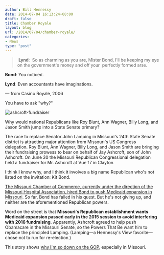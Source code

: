 ```yaml
---
author: Bill Hennessy
date: 2014-07-04 16:13:24+00:00
draft: false
title: Chamber Royale
layout: blog
url: /2014/07/04/chamber-royale/
categories:
- News
type: "post"
---
```


>  **Lynd**:  So as charming as you are, Mister Bond, I'll be keeping my eye on the government's money and off your  perfectly formed arse.

**Bond**: You noticed.

**Lynd**: Even accountants have imaginations.

— from Casino Royale, 2006



You have to ask "why?"

![ashcroft-fundraiser](https://hennessysview.com/wp-content/uploads/2014/06/ashcroft-fundraiser-300x244.png)


Why would national Republicans like Roy Blunt, Ann Wagner, Billy Long, and Jason Smith jump into a State Senate primary?

The race to replace Senator John Lamping in Missouri's 24th State Senate district is attracting major attention from Missouri's US Congress delegation. Roy Blunt, Ann Wagner, Billy Long, and Jason Smith are bringing their fundraising prowess to bear on behalf of Jay Ashcroft, son of John Ashcroft. On June 30 the Missouri Republican Congressional delegation held a fundraiser for Mr. Ashcroft at Vue 17 in Clayton.

I think I know why, and I think it involves a big name Republican who's not listed on the invitation: Kit Bond.

[The Missouri Chamber of Commerce, currently under the direction of the Missouri Hospital Association, hired Bond to push Medicaid expansion in Missouri](https://themissouritorch.com/blog/2014/01/24/kit-bond-push-medicaid-expansion-chamber-commerce-flashback-kit-bond-2010-expanding-medicaid-horrific/). So far, Bond has failed in his quest. But he's not giving up, and neither are the aforementioned Republican powers.

Word on the street is that **Missouri's Republican establishment wants Medicaid expansion passed early in the 2015 session to avoid interfering with 2016 fundraising.** Apparently, Ashcroft agreed to help push Obamacare in the Missouri Senate, so the Powers That Be want him to replace the principled Lamping. (Lamping—a Hennessy's View favorite—chose not to run for re-election.)

This story shows [why I'm so down on the GOP](https://hennessysview.com/2014/06/25/rinos/), especially in Missouri.

